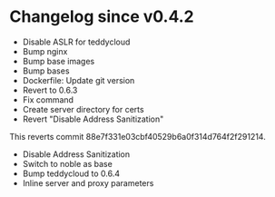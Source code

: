 # Changelog since v0.4.2
- Disable ASLR for teddycloud 
- Bump nginx 
- Bump base images 
- Bump bases 
- Dockerfile: Update git version 
- Revert to 0.6.3 
- Fix command 
- Create server directory for certs 
- Revert "Disable Address Sanitization"

This reverts commit 88e7f331e03cbf40529b6a0f314d764f2f291214. 
- Disable Address Sanitization 
- Switch to noble as base 
- Bump teddycloud to 0.6.4 
- Inline server and proxy parameters 
